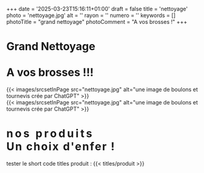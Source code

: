 +++
date = '2025-03-23T15:16:11+01:00'
draft = false
title = 'nettoyage'
photo = 'nettoyage.jpg'
alt = ''
rayon = ''
numero = ''
keywords = []
photoTitle = "grand nettoyage"
photoComment = "A vos brosses !"
+++

<div class="hidden md:grid grid-cols-5 font-bold text-center justify-center items-center bg-mycolor-700">
    <div class="col-span-3">
        <h1 class="text-mywhite uppercase">Grand Nettoyage<br><br><span class="italic md:text-2xl lg:text-3xl xl:text-4xl 2xl:text-5xl">A vos brosses !!!</span></h1>
    </div>
    <div class="col-span-2">
        {{< images/srcsetInPage src="nettoyage.jpg" alt="une image de boulons et tournevis crée par ChatGPT" >}}
    </div>        
</div>
<div class="md:hidden bg-mycolor-700 font-bold text-white text-center ">
    {{< images/srcsetInPage src="nettoyage.jpg" alt="une image de boulons et tournevis crée par ChatGPT" >}}
    <h1 class="py-4 text-xl text-mywhite uppercase" style="letter-spacing: .3rem;">nos produits<br><span class="text-base italic" style="letter-spacing: .15rem;">Un choix d'enfer !</span></h1>
</div>

tester le short code titles produit :
{{< titles/produit >}}